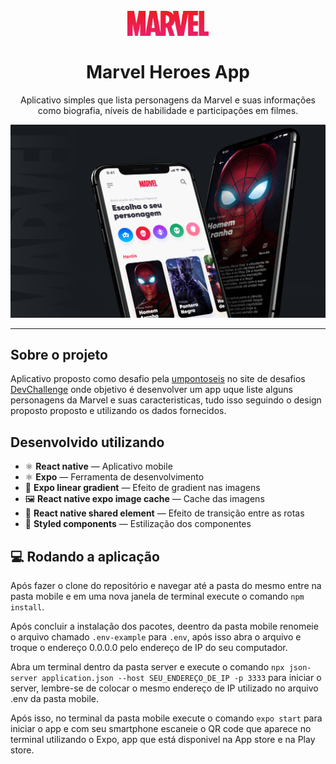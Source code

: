 <h1 align="center">
<br>
  <img src="logo.png" width="auto" height="40" alt="marvel-heroes-app">
<br>
<br>
Marvel Heroes App
</h1>

<p align="center">Aplicativo simples que lista personagens da Marvel e suas informações como biografia, níveis de habilidade e participações em filmes.</p>

<div>
  <img src="cover.png" alt="marvel-heroes-app">
</div>

<hr />

## Sobre o projeto

Aplicativo proposto como desafio pela <a href="https://umpontoseis.com/" target="_blank">umpontoseis</a> no site de desafios <a href="https://devchallenge.now.sh" target="_blank">DevChallenge</a> onde objetivo é desenvolver um app uque liste alguns personagens da Marvel e suas caracteristicas, tudo isso seguindo o design proposto proposto e utilizando os dados fornecidos.

## Desenvolvido utilizando

- ⚛️ **React native** — Aplicativo mobile
- ⚛️ **Expo** — Ferramenta de desenvolvimento
- 📱 **Expo linear gradient** — Efeito de gradient nas imagens
- 🖼 **React native expo image cache** — Cache das imagens
- 🎨 **React native shared element** — Efeito de transição entre as rotas
- 💅 **Styled components** — Estilização dos componentes

## 💻 Rodando a aplicação

Após fazer o clone do repositório e navegar até a pasta do mesmo entre na pasta mobile e em uma nova janela de terminal execute o comando ```npm install```.

Após concluir a instalação dos pacotes, deentro da pasta mobile renomeie o arquivo chamado ```.env-example``` para ```.env```, após isso abra o arquivo e troque o endereço 0.0.0.0 pelo endereço de IP do seu computador.

Abra um terminal dentro da pasta server e execute o comando ```npx json-server application.json --host SEU_ENDEREÇO_DE_IP -p 3333``` para iniciar o server, lembre-se de colocar o mesmo endereço de IP utilizado no arquivo .env da pasta mobile.

Após isso, no terminal da pasta mobile execute o comando ```expo start``` para iniciar o app e com seu smartphone escaneie o QR code que aparece no terminal utilizando o Expo, app que está disponivel na App store e na Play store.
